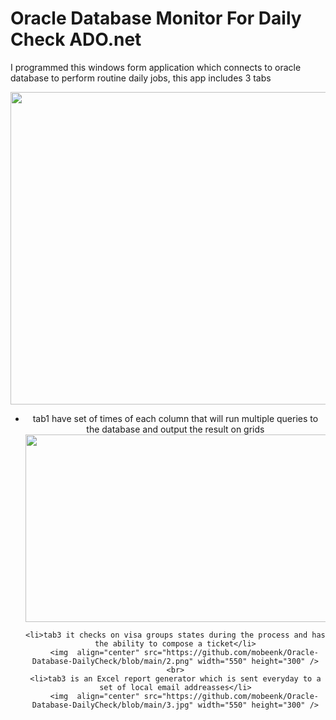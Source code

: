 

<h1>Oracle Database Monitor For Daily Check ADO.net</h1>

<p>I programmed this windows form application which connects to oracle database to perform routine daily jobs, this app includes 3 tabs </p>

<div align="center">
<img  src="https://github.com/mobeenk/Oracle-Database-DailyCheck/blob/main/demo.gif" width="700" height="500" />
</div>

<div align="center">
  <ul>
    <li>tab1 have set of times of each column that will run multiple queries to the database and output the result on grids</li>
    <img  align="center" src="https://github.com/mobeenk/Oracle-Database-DailyCheck/blob/main/1.jpg" width="550" height="300" />

    <li>tab3 it checks on visa groups states during the process and has the ability to compose a ticket</li>
        <img  align="center" src="https://github.com/mobeenk/Oracle-Database-DailyCheck/blob/main/2.png" width="550" height="300" />
    <br>
    <li>tab3 is an Excel report generator which is sent everyday to a set of local email addreasses</li>
        <img  align="center" src="https://github.com/mobeenk/Oracle-Database-DailyCheck/blob/main/3.jpg" width="550" height="300" />

  </ul>
</div>


